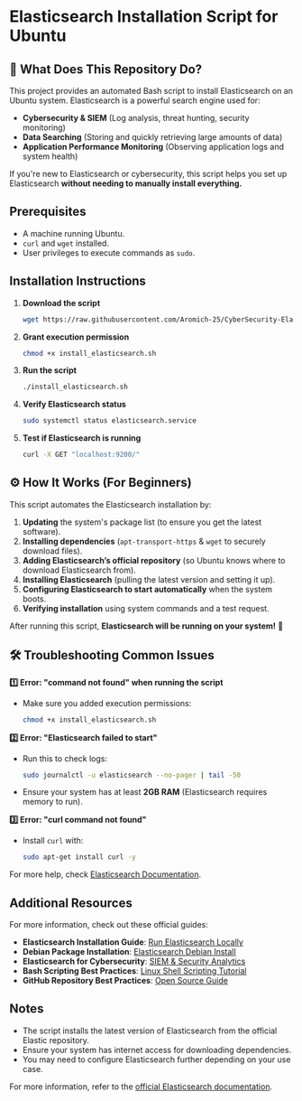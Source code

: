 # Elasticsearch Installation Script for Ubuntu

## 🤔 What Does This Repository Do?
This project provides an automated Bash script to install Elasticsearch on an Ubuntu system. 
Elasticsearch is a powerful search engine used for:
- **Cybersecurity & SIEM** (Log analysis, threat hunting, security monitoring)
- **Data Searching** (Storing and quickly retrieving large amounts of data)
- **Application Performance Monitoring** (Observing application logs and system health)

If you're new to Elasticsearch or cybersecurity, this script helps you set up Elasticsearch **without needing to manually install everything.** 

## Prerequisites
- A machine running Ubuntu.
- `curl` and `wget` installed.
- User privileges to execute commands as `sudo`.

## Installation Instructions

1. **Download the script**
   ```bash
   wget https://raw.githubusercontent.com/Aromich-25/CyberSecurity-Elasticsearch-Setup/main/install_elasticsearch.sh
   ```

2. **Grant execution permission**
   ```bash
   chmod +x install_elasticsearch.sh
   ```

3. **Run the script**
   ```bash
   ./install_elasticsearch.sh
   ```

4. **Verify Elasticsearch status**
   ```bash
   sudo systemctl status elasticsearch.service
   ```

5. **Test if Elasticsearch is running**
   ```bash
   curl -X GET "localhost:9200/"
   ```

## ⚙️ How It Works (For Beginners)
This script automates the Elasticsearch installation by:
1. **Updating** the system's package list (to ensure you get the latest software).
2. **Installing dependencies** (`apt-transport-https` & `wget` to securely download files).
3. **Adding Elasticsearch’s official repository** (so Ubuntu knows where to download Elasticsearch from).
4. **Installing Elasticsearch** (pulling the latest version and setting it up).
5. **Configuring Elasticsearch to start automatically** when the system boots.
6. **Verifying installation** using system commands and a test request.

After running this script, **Elasticsearch will be running on your system!** 🎉

## 🛠️ Troubleshooting Common Issues
**1️⃣ Error: "command not found" when running the script**
   - Make sure you added execution permissions:  
     ```bash
     chmod +x install_elasticsearch.sh
     ```

**2️⃣ Error: "Elasticsearch failed to start"**
   - Run this to check logs:  
     ```bash
     sudo journalctl -u elasticsearch --no-pager | tail -50
     ```
   - Ensure your system has at least **2GB RAM** (Elasticsearch requires memory to run).

**3️⃣ Error: "curl command not found"**
   - Install `curl` with:
     ```bash
     sudo apt-get install curl -y
     ```

For more help, check [Elasticsearch Documentation](https://www.elastic.co/guide/en/elasticsearch/reference/current/index.html).

## Additional Resources
For more information, check out these official guides:

- **Elasticsearch Installation Guide**: [Run Elasticsearch Locally](https://www.elastic.co/guide/en/elasticsearch/reference/current/run-elasticsearch-locally.html)
- **Debian Package Installation**: [Elasticsearch Debian Install](https://www.elastic.co/guide/en/elasticsearch/reference/current/deb.html)
- **Elasticsearch for Cybersecurity**: [SIEM & Security Analytics](https://www.elastic.co/security)
- **Bash Scripting Best Practices**: [Linux Shell Scripting Tutorial](https://linuxconfig.org/bash-scripting-tutorial-for-beginners)
- **GitHub Repository Best Practices**: [Open Source Guide](https://opensource.guide/)

## Notes
- The script installs the latest version of Elasticsearch from the official Elastic repository.
- Ensure your system has internet access for downloading dependencies.
- You may need to configure Elasticsearch further depending on your use case.

For more information, refer to the [official Elasticsearch documentation](https://www.elastic.co/guide/en/elasticsearch/reference/current/install-elasticsearch.html).

